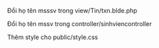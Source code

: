 
Đổi họ tên msssv trong view/Tin/txn.blde.php

Đổi họ tên mssv trong controller/sinhviencontroller

Thêm style cho public/style.css
